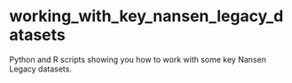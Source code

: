 # working_with_key_nansen_legacy_datasets
Python and R scripts showing you how to work with some key Nansen Legacy datasets.
